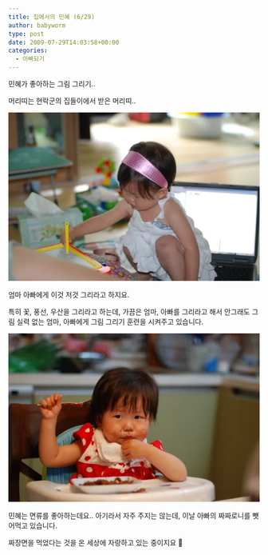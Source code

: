 ```yaml
---
title: 집에서의 민혜 (6/29)
author: babyworm
type: post
date: 2009-07-29T14:03:58+00:00
categories:
  - 아빠되기
---
```

민혜가 좋아하는 그림 그리기.. 

머리띠는 현락군의 집들이에서 받은 머리띠..

<img decoding="async" src="DSC_5253.webp">

엄마 아빠에게 이것 저것 그리라고 하지요.

특히 꽃, 풍선, 우산을 그리라고 하는데, 가끔은 엄마, 아빠를 그리라고 해서 안그래도 그림 실력 없는 엄마, 아빠에게 그림 그리기 훈련을 시켜주고 있습니다.

<img decoding="async" src="DSC_5257.webp">

민혜는 면류를 좋아하는데요.. 아기라서 자주 주지는 않는데, 이날 아빠의 짜짜로니를 뺏어먹고 있습니다. 

짜장면을 먹었다는 것을 온 세상에 자랑하고 있는 중이지요 🙂
